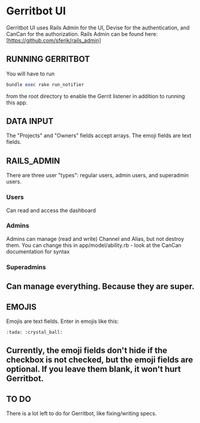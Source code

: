 # Gerritbot UI
Gerritbot UI uses Rails Admin for the UI, Devise for the authentication, and CanCan for the authorization. Rails Admin can be found here: [https://github.com/sferik/rails_admin]
## RUNNING GERRITBOT
You will have to run 
```ruby
bundle exec rake run_notifier
``` 
from the root directory to enable the Gerrit listener in addition to running this app.
## DATA INPUT
The "Projects" and "Owners" fields accept arrays. The emoji fields are text fields.
## RAILS_ADMIN
There are three user "types": regular users, admin users, and superadmin users.
### Users
Can read and access the dashboard
### Admins
Admins can manage (read and write) Channel and Alias, but not destroy them. You can change this in app/model/ability.rb - look at the CanCan documentation for syntax
### Superadmins
Can manage everything. Because they are super.
--- 
## EMOJIS
Emojis are text fields. Enter in emojis like this:
```
:tada: :crystal_ball:
```
Currently, the emoji fields don't hide if the checkbox is not checked, but the emoji fields are optional. If you leave them blank, it won't hurt Gerritbot.
--- 
## TO DO
There is a lot left to do for Gerritbot, like fixing/writing specs.

